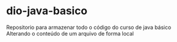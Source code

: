 # dio-java-basico
Repositorio para armazenar todo o código do curso de java básico
Alterando o conteúdo de um arquivo de forma local

